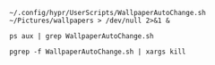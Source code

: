 ```
~/.config/hypr/UserScripts/WallpaperAutoChange.sh ~/Pictures/wallpapers > /dev/null 2>&1 &
```   

```
ps aux | grep WallpaperAutoChange.sh
```   

```
pgrep -f WallpaperAutoChange.sh | xargs kill
```
